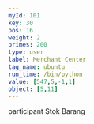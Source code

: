 ```yaml
---
myId: 101
key: 30
pos: 16
weight: 2
primes: 200
type: user
label: Merchant Center
tag_name: ubuntu
run_time: /bin/python
value: [547,5,-1,1]
object: [5,11]
---
```

participant Stok Barang
